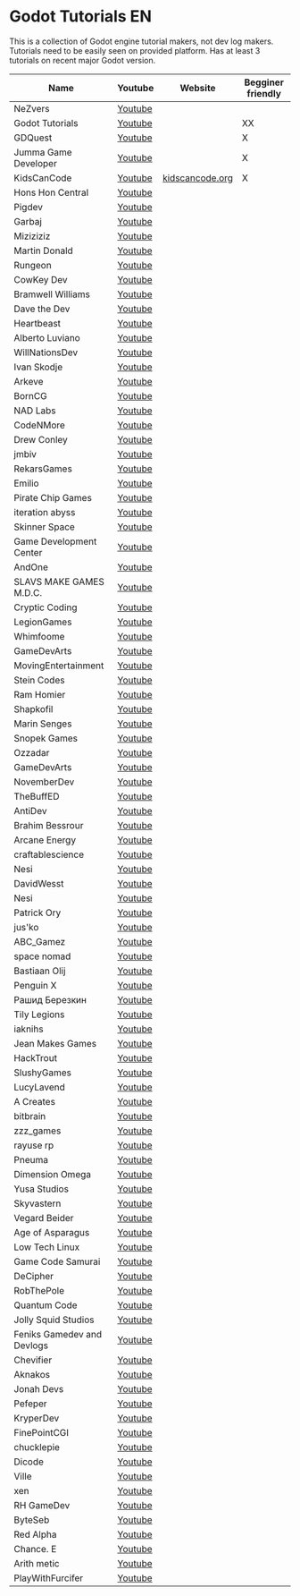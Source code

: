 # Godot Tutorials EN     
This is a collection of Godot engine tutorial makers, not dev log makers. Tutorials need to be easily seen on provided platform. Has at least 3 tutorials on recent major Godot version.     
     
| Name          | Youtube | Website | Begginer friendly |    
| --- | --- | --- | --- |    
| NeZvers              | [Youtube](https://www.youtube.com/channel/UCb4-Y0E6mmwjtawcitIAzKQ) |   |   |    
| Godot Tutorials      | [Youtube](https://www.youtube.com/channel/UCnr9ojBEQGgwbcKsZC-2rIg) |   | XX |    
| GDQuest              | [Youtube](https://www.youtube.com/channel/UCxboW7x0jZqFdvMdCFKTMsQ) |   | X |    
| Jumma Game Developer | [Youtube](https://www.youtube.com/channel/UCDWOl3i3mNijWRNQ_spQiaw) |   | X |    
| KidsCanCode          | [Youtube](https://www.youtube.com/channel/UCNaPQ5uLX5iIEHUCLmfAgKg) | [kidscancode.org](https://kidscancode.org/godot_recipes/) | X |    
| Hons Hon Central     | [Youtube](https://www.youtube.com/channel/UCPwlYttf6S3llP5k8L-rDKA) |   |   |    
| Pigdev               | [Youtube](https://www.youtube.com/channel/UCFK9ZoVDqDgY6KGMcHEloFw) |   |   |    
| Garbaj               | [Youtube](https://www.youtube.com/channel/UCPUe9uOcp1UMpVi6Vll60Jw) |   |   |    
| Miziziziz            | [Youtube](https://www.youtube.com/channel/UCaoqVlqPTH78_xjTjTOMcmQ) |   |   |    
| Martin Donald        | [Youtube](https://www.youtube.com/channel/UC8bYucAICXmYet8pZ5Ja9Dw) |   |   |    
| Rungeon              | [Youtube](https://www.youtube.com/channel/UCEtKeMUvtI-2eXVY8hg7nHw) |   |   |    
| CowKey Dev           | [Youtube](https://www.youtube.com/channel/UCSjt5kel4WIJN6iXbDECu6g) |   |   |    
| Bramwell Williams    | [Youtube](https://www.youtube.com/channel/UCczi7Aq_dTKrQPF5ZV5J3gg) |   |   |    
| Dave the Dev         | [Youtube](https://www.youtube.com/channel/UCAbIgoN2rBxvAt0WG0akkKQ) |   |   |    
| Heartbeast           | [Youtube](https://www.youtube.com/user/uheartbeast                ) |   |   |    
| Alberto Luviano      | [Youtube](https://www.youtube.com/channel/UCNsL1xYdyQU1mO_YEvzUCWA) |   |   |    
| WillNationsDev       | [Youtube](https://www.youtube.com/channel/UC7uU5XaPB9uYKlowYOhEHnA) |   |   |    
| Ivan Skodje          | [Youtube](https://www.youtube.com/channel/UCBHuFCVtZ9vVPkL2VxVHU8A) |   |   |    
| Arkeve               | [Youtube](https://www.youtube.com/channel/UC_CC9isZsKofGK8gMy8uhPQ) |   |   |    
| BornCG               | [Youtube](https://www.youtube.com/channel/UCdioEctcBLd2nw2aQkl8msw) |   |   |    
| NAD Labs             | [Youtube](https://www.youtube.com/channel/UCRs1QwQrxmgPpy604EEafWw) |   |   |    
| CodeNMore            | [Youtube](https://www.youtube.com/channel/UCaM7SQvF5q9sz4NgL16PNRA) |   |   |    
| Drew Conley          | [Youtube](https://www.youtube.com/channel/UCvQwAK9oAYXM0RMucLy2-BA) |   |   |    
| jmbiv                | [Youtube](https://www.youtube.com/channel/UCLzFt-NdfCm8WFKTyqD0yJw) |   |   |    
| RekarsGames          | [Youtube](https://www.youtube.com/channel/UCV9JJEjM1ynCI0W1zG-b4bw) |   |   |    
| Emilio               | [Youtube](https://www.youtube.com/channel/UC9DR22-qohBDtZ74R3FxOZg) |   |   |    
| Pirate Chip Games    | [Youtube](https://www.youtube.com/channel/UCENdbZuJl_y1IXfLspsGOlg) |   |   |    
| iteration abyss      | [Youtube](https://www.youtube.com/channel/UCJivHnDPnCWDh_yZ-tjf5UA) |   |   |    
| Skinner Space        | [Youtube](https://www.youtube.com/channel/UCf9ByjxkdcuteAVTAJTVASA) |   |   |    
| Game Development Center | [Youtube](https://www.youtube.com/channel/UClseGZiVmeHamsjYmpbiAmQ) |   |   |    
| AndOne               | [Youtube](https://www.youtube.com/channel/UC-dVoThtlOXVFZHczs7LJCw) |   |   |    
| SLAVS MAKE GAMES M.D.C. | [Youtube](https://www.youtube.com/channel/UCoQdUvJGxiIwg7SkHnlPZ6g) |   |   |    
| Cryptic Coding       | [Youtube](https://www.youtube.com/channel/UCLtcXpEuZo-Px7Hzm_tflGQ) |   |   |    
| LegionGames          | [Youtube](https://www.youtube.com/channel/UCK2Z1ksHQUKFQXMBrmBmuVA) |   |   |    
| Whimfoome            | [Youtube](https://www.youtube.com/channel/UC-st0HrCRVScIW75sCGpH_Q) |   |   |    
| GameDevArts          | [Youtube](https://www.youtube.com/channel/UCXldal6CUBKfInCsDLGvjXA) |   |   |    
| MovingEntertainment  | [Youtube](https://www.youtube.com/channel/UCBz6NcBWiDbNzFF1SutqoWQ) |   |   |    
| Stein Codes          | [Youtube](https://www.youtube.com/c/SteinCodes/featured           ) |   |   |    
| Ram Homier           | [Youtube](https://www.youtube.com/user/MrRamify                   ) |   |   |    
| Shapkofil            | [Youtube](https://www.youtube.com/channel/UCWJDwtTXX8zWSAixC3OweMA) |   |   |    
| Marin Senges         | [Youtube](https://www.youtube.com/channel/UCXEIBsbMlh5vhkYS6glOyeg) |   |   |    
| Snopek Games         | [Youtube](https://www.youtube.com/channel/UCBt_sQrF2IJm40yrXtOSNsw) |   |   |    
| Ozzadar              | [Youtube](https://www.youtube.com/c/Ozzadar0/                     ) |   |   |    
| GameDevArts          | [Youtube](https://www.youtube.com/channel/UCXldal6CUBKfInCsDLGvjXA) |   |   |    
| NovemberDev          | [Youtube](https://www.youtube.com/channel/UClsKxXIM-THQJyIfXlQqMww) |   |   |    
| TheBuffED            | [Youtube](https://www.youtube.com/channel/UCUrmX3SvpPerq-KAfGBrgGQ) |   |   |    
| AntiDev              | [Youtube](https://www.youtube.com/user/AntiDashlol/               ) |   |   |    
| Brahim Bessrour      | [Youtube](https://www.youtube.com/channel/UC9uUuLUFIvkoHsPJbVyUJqg) |   |   |    
| Arcane Energy        | [Youtube](https://www.youtube.com/channel/UCLp-oWfxfXtFg1N_wuhjdjA) |   |   |    
| craftablescience     | [Youtube](https://www.youtube.com/channel/UC-w_GVUnPT9LuSm5z9eLbbQ) |   |   |    
| Nesi                 | [Youtube](https://www.youtube.com/c/NesiAwesomeness/              ) |   |   |    
| DavidWesst           | [Youtube](https://www.youtube.com/c/DavidWesst                    ) |   |   |    
| Nesi                 | [Youtube](https://www.youtube.com/channel/UCviAVsF9BAdCGtzpFHSrWzA) |   |   |    
| Patrick Ory          | [Youtube](https://www.youtube.com/channel/UCZfeuO1hQ9RDiayYjm1wJog) |   |   |    
| jus'ko               | [Youtube](https://www.youtube.com/channel/UCI2wrI4NV1zHtZhVMmnj-nQ) |   |   |    
| ABC_Gamez            | [Youtube](https://www.youtube.com/channel/UCEyzutdxmqyZuMqXPVT8ziA) |   |   |    
| space nomad          | [Youtube](https://www.youtube.com/channel/UC5F145QqTpRar46YkA4ei9g) |   |   |    
| Bastiaan Olij        | [Youtube](https://www.youtube.com/channel/UCrbLJYzJjDf2p-vJC011lYw) |   |   |    
| Penguin X            | [Youtube](https://www.youtube.com/channel/UC4bQxvz74toGgDHqyFRkUYw) |   |   |    
| Рашид Березкин       | [Youtube](https://youtube.com/channel/UC0xXRmxVk_eCA9R_Dq4457w    ) |   |   |    
| Tily Legions         | [Youtube](https://www.youtube.com/channel/UCeTPUAaoFSVVzNr4sl_wagQ) |   |   |    
| iaknihs              | [Youtube](https://www.youtube.com/channel/UC0ZoNBBekvsGps6Q5HievGA) |   |   |    
| Jean Makes Games     | [Youtube](https://www.youtube.com/channel/UC9HtDwwKOq2S2mJZCmPB1rw) |   |   |    
| HackTrout            | [Youtube](https://www.youtube.com/channel/UCbfTapbf-NIHT_ofYoD8gBg) |   |   |    
| SlushyGames          | [Youtube](https://www.youtube.com/channel/UCzZmu-WqjpylG_JFvAErG0Q) |   |   |    
| LucyLavend           | [Youtube](https://www.youtube.com/channel/UCtgPGBUUk7LR9ItF3SlWriQ) |   |   |    
| A Creates            | [Youtube](https://www.youtube.com/channel/UCyLmz1Swi0DUJrp7lW7mkfw) |   |   |    
| bitbrain             | [Youtube](https://www.youtube.com/channel/UCZDjQltHRNiXIYXMBeLDleA) |   |   |    
| zzz_games            | [Youtube](https://www.youtube.com/channel/UCEqk33MBlI-DP93t6O2GccA) |   |   |    
| rayuse rp            | [Youtube](https://www.youtube.com/channel/UCtw0VxRBTPk6lUEWlviRLGA) |   |   |    
| Pneuma               | [Youtube](https://www.youtube.com/channel/UCx4esCJJClWzZa8cE7s0QPA) |   |   |    
| Dimension Omega      | [Youtube](https://www.youtube.com/channel/UCNtA7TAH1GAOEDsZQ8tJN2A) |   |   |    
| Yusa Studios         | [Youtube](https://www.youtube.com/channel/UCtzhClR1AdEctkf2lzptcvg) |   |   |    
| Skyvastern           | [Youtube](https://www.youtube.com/channel/UCsRivrPWcYX5AIQi9ZQ35pg) |   |   |    
| Vegard Beider        | [Youtube](https://www.youtube.com/channel/UCM0mBdsjKQ78eGBSSpnQGuQ) |   |   |    
| Age of Asparagus     | [Youtube](https://www.youtube.com/channel/UCkKFLSJjYtKNdFy3P7Q-CAA) |   |   |    
| Low Tech Linux       | [Youtube](https://www.youtube.com/channel/UCtYJ2gQWxnGogV1E5gpaeaA) |   |   |    
| Game Code Samurai    | [Youtube](https://www.youtube.com/channel/UCYypPD_PCZDP7ZPVHMpngAQ) |   |   |    
| DeCipher             | [Youtube](https://www.youtube.com/channel/UCg1iHZhdugted1-U0yDLmtA) |   |   |    
| RobThePole           | [Youtube](https://www.youtube.com/channel/UCz0zA6nc1o652Cu8wPgzlnw) |   |   |    
| Quantum Code         | [Youtube](https://www.youtube.com/channel/UC3pg55LGhXcK25_PP2Gz_rA) |   |   |    
| Jolly Squid Studios  | [Youtube](https://www.youtube.com/channel/UC2p9JkfCfGkMUOJdlEofE8g) |   |   |    
| Feniks Gamedev and Devlogs | [Youtube](https://www.youtube.com/channel/UCrmfZPX_Sn3YIWPnuHx4mDQ) |   |   |    
| Chevifier            | [Youtube](https://www.youtube.com/channel/UCDjKBPa2h9Uunwfw3DTsRCw) |   |   |    
| Aknakos              | [Youtube](https://www.youtube.com/channel/UCiaBqW7PxoQ1hZcuSpLL3GA) |   |   |    
| Jonah Devs           | [Youtube](https://www.youtube.com/channel/UCcfIgfLR2fGWutZD0AbLVww) |   |   |    
| Pefeper              | [Youtube](https://www.youtube.com/channel/UCPegKt9rmCQctOEqPAwQCdg) |   |   |    
| KryperDev            | [Youtube](https://www.youtube.com/channel/UCW3yR2lm1csU_UEkeLknCmw) |   |   |    
| FinePointCGI         | [Youtube](https://www.youtube.com/c/FinePointCGI                  ) |   |   |    
| chucklepie           | [Youtube](https://www.youtube.com/channel/UCMuaokp92zU3ORwUNldzuPA) |   |   |    
| Dicode               | [Youtube](https://www.youtube.com/channel/UCrLSRJhOz8rBvgQqvOQlRUA) |   |   |    
| Ville                | [Youtube](https://www.youtube.com/channel/UCqAzPqw-UCWdat4DVRX5clQ) |   |   |    
| xen                  | [Youtube](https://www.youtube.com/channel/UCPsSoOCRNIj-eo2UbXfcdAw) |   |   |    
| RH GameDev           | [Youtube](https://www.youtube.com/channel/UCLK4fPoGh1dkSZeJ5eKw35g) |   |   |    
| ByteSeb              | [Youtube](https://www.youtube.com/channel/UCcf2Mr1qNoX51XXDUd3Rquw) |   |   |    
| Red Alpha            | [Youtube](https://www.youtube.com/channel/UCCGimD9a-TeS4VCYLtJ_lSw) |   |   |    
| Chance. E            | [Youtube](https://www.youtube.com/channel/UCRO_xn5UAS7CnAEtg_wtyVg) |   |   |    
| Arith metic          | [Youtube](https://www.youtube.com/channel/UCq7NNPOc2dL19v83agyVFsA) |   |   |    
| PlayWithFurcifer     | [Youtube](https://www.youtube.com/channel/UCTEZ0gVA5jMYq2SwjLyTUKw) |   |   |    
